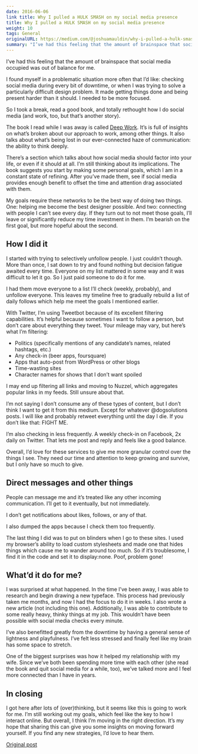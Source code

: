 ```yaml
---
date: 2016-06-06
link title: Why I pulled a HULK SMASH on my social media presence
title: Why I pulled a HULK SMASH on my social media presence
weight: 10
tags: General
originalURL: https://medium.com/@joshuamauldin/why-i-pulled-a-hulk-smash-on-my-social-media-presence-c23a30b08e8
summary: "I’ve had this feeling that the amount of brainspace that social media occupied was out of balance for me."
---
```


I’ve had this feeling that the amount of brainspace that social media occupied was out of balance for me.

I found myself in a problematic situation more often that I’d like: checking social media during every bit of downtime, or when I was trying to solve a particularly difficult design problem. It made getting things done and being present harder than it should. I needed to be more focused.

So I took a break, read a good book, and totally rethought how I do social media (and work, too, but that’s another story).

The book I read while I was away is called [Deep Work](https://www.amazon.com/s?url=search-alias%3Daps&field-keywords=deep+work&tag=a2appu-20). It’s is full of insights on what’s broken about our approach to work, among other things. It also talks about what’s being lost in our ever-connected haze of communication: the ability to think deeply.

There’s a section which talks about how social media should factor into your life, or even if it should at all. I’m still thinking about its implications. The book suggests you start by making some personal goals, which I am in a constant state of refining. After you’ve made them, see if social media provides enough benefit to offset the time and attention drag associated with them.

My goals require these networks to be the best way of doing two things. One: helping me become the best designer possible. And two: connecting with people I can’t see every day. If they turn out to not meet those goals, I’ll leave or significantly reduce my time investment in them. I’m bearish on the first goal, but more hopeful about the second.

## How I did it

I started with trying to selectively unfollow people. I just couldn’t though. More than once, I sat down to try and found nothing but decision fatigue awaited every time. Everyone on my list mattered in some way and it was difficult to let it go. So I just paid someone to do it for me.

I had them move everyone to a list I’ll check (weekly, probably), and unfollow everyone. This leaves my timeline free to gradually rebuild a list of daily follows which help me meet the goals I mentioned earlier.

With Twitter, I’m using Tweetbot because of its excellent filtering capabilities. It’s helpful because sometimes I want to follow a person, but don’t care about everything they tweet. Your mileage may vary, but here’s what I’m filtering:

- Politics (specifically mentions of any candidate’s names, related hashtags, etc.)
- Any check-in (beer apps, foursquare)
- Apps that auto-post from WordPress or other blogs
- Time-wasting sites
- Character names for shows that I don’t want spoiled

I may end up filtering all links and moving to Nuzzel, which aggregates popular links in my feeds. Still unsure about that.

I’m not saying I don’t consume any of these types of content, but I don’t think I want to get it from this medium. Except for whatever @dogsolutions posts. I will like and probably retweet everything until the day I die. If you don’t like that: FIGHT ME.

I’m also checking in less frequently. A weekly check-in on Facebook, 2x daily on Twitter. That lets me post and reply and feels like a good balance.

Overall, I’d love for these services to give me more granular control over the things I see. They need our time and attention to keep growing and survive, but I only have so much to give.

## Direct messages and other things

People can message me and it’s treated like any other incoming communication. I’ll get to it eventually, but not immediately.

I don’t get notifications about likes, follows, or any of that.

I also dumped the apps because I check them too frequently.

The last thing I did was to put on blinders when I go to these sites. I used my browser’s ability to load custom stylesheets and made one that hides things which cause me to wander around too much. So if it’s troublesome, I find it in the code and set it to display:none. Poof, problem gone!

## What’d it do for me?

I was surprised at what happened. In the time I’ve been away, I was able to research and begin drawing a new typeface. This process had previously taken me months, and now I had the focus to do it in weeks. I also wrote a new article (not including this one). Additionally, I was able to contribute to some really heavy, thinky things at my job. This wouldn’t have been possible with social media checks every minute.

I’ve also benefitted greatly from the downtime by having a general sense of lightness and playfulness. I’ve felt less stressed and finally feel like my brain has some space to stretch.

One of the biggest surprises was how it helped my relationship with my wife. Since we’ve both been spending more time with each other (she read the book and quit social media for a while, too), we’ve talked more and I feel more connected than I have in years.

## In closing

I got here after lots of (over)thinking, but it seems like this is going to work for me. I’m still working out my goals, which feel like the key to how I interact online. But overall, I think I’m moving in the right direction. It’s my hope that sharing this can give you some insights on moving forward yourself. If you find any new strategies, I’d love to hear them.

[Original post](https://medium.com/@joshuamauldin/why-i-pulled-a-hulk-smash-on-my-social-media-presence-c23a30b08e8)
